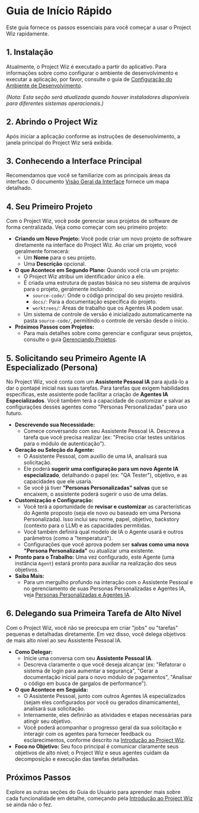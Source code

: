 # Guia de Início Rápido

Este guia fornece os passos essenciais para você começar a usar o Project Wiz rapidamente.

## 1. Instalação

Atualmente, o Project Wiz é executado a partir do aplicativo. Para informações sobre como configurar o ambiente de desenvolvimento e executar a aplicação, por favor, consulte o guia de [Configuração do Ambiente de Desenvolvimento](../developer/01-development-setup.md).

*(Nota: Esta seção será atualizada quando houver instaladores disponíveis para diferentes sistemas operacionais.)*

## 2. Abrindo o Project Wiz

Após iniciar a aplicação conforme as instruções de desenvolvimento, a janela principal do Project Wiz será exibida.

## 3. Conhecendo a Interface Principal

Recomendamos que você se familiarize com as principais áreas da interface. O documento [Visão Geral da Interface](./03-interface-overview.md) fornece um mapa detalhado.

## 4. Seu Primeiro Projeto

Com o Project Wiz, você pode gerenciar seus projetos de software de forma centralizada. Veja como começar com seu primeiro projeto:

*   **Criando um Novo Projeto:** Você pode criar um novo projeto de software diretamente na interface do Project Wiz. Ao criar um projeto, você geralmente fornecerá:
    *   Um **Nome** para o seu projeto.
    *   Uma **Descrição** opcional.
*   **O que Acontece em Segundo Plano:** Quando você cria um projeto:
    *   O Project Wiz atribui um identificador único a ele.
    *   É criada uma estrutura de pastas básica no seu sistema de arquivos para o projeto, geralmente incluindo:
        *   `source-code/`: Onde o código principal do seu projeto residirá.
        *   `docs/`: Para a documentação específica do projeto.
        *   `worktrees/`: Áreas de trabalho que os Agentes IA podem usar.
    *   Um sistema de controle de versão é inicializado automaticamente na pasta `source-code/`, permitindo o controle de versão desde o início.
*   **Próximos Passos com Projetos:**
    *   Para mais detalhes sobre como gerenciar e configurar seus projetos, consulte o guia [Gerenciando Projetos](../concepts/02-projects.md).

## 5. Solicitando seu Primeiro Agente IA Especializado (Persona)

No Project Wiz, você conta com um **Assistente Pessoal IA** para ajudá-lo a dar o pontapé inicial nas suas tarefas. Para tarefas que exigem habilidades específicas, este assistente pode facilitar a criação de **Agentes IA Especializados**. Você também terá a capacidade de customizar e salvar as configurações desses agentes como "Personas Personalizadas" para uso futuro.

*   **Descrevendo sua Necessidade:**
    *   Comece conversando com seu Assistente Pessoal IA. Descreva a tarefa que você precisa realizar (ex: "Preciso criar testes unitários para o módulo de autenticação").
*   **Geração ou Seleção do Agente:**
    *   O Assistente Pessoal, com auxílio de uma IA, analisará sua solicitação.
    *   Ele poderá **sugerir uma configuração para um novo Agente IA especializado**, detalhando o papel (ex: "QA Tester"), objetivo, e as capacidades que ele usaria.
    *   Se você já tiver **"Personas Personalizadas" salvas** que se encaixem, o assistente poderá sugerir o uso de uma delas.
*   **Customização e Configuração:**
    *   Você terá a oportunidade de **revisar e customizar** as características do Agente proposto (seja ele novo ou baseado em uma Persona Personalizada). Isso inclui seu nome, papel, objetivo, backstory (contexto para o LLM) e as capacidades permitidas.
    *   Você também definirá qual modelo de IA o Agente usará e outros parâmetros (como a "temperatura").
    *   Configurações que você aprova podem ser **salvas como uma nova "Persona Personalizada"** ou atualizar uma existente.
*   **Pronto para o Trabalho:** Uma vez configurado, este Agente (uma instância `Agent`) estará pronto para auxiliar na realização dos seus objetivos.
*   **Saiba Mais:**
    *   Para um mergulho profundo na interação com o Assistente Pessoal e no gerenciamento de suas Personas Personalizadas e Agentes IA, veja [Personas Personalizadas e Agentes IA](../concepts/03-personas-and-agents.md).

## 6. Delegando sua Primeira Tarefa de Alto Nível

Com o Project Wiz, você não se preocupa em criar "jobs" ou "tarefas" pequenas e detalhadas diretamente. Em vez disso, você delega objetivos de mais alto nível ao seu Assistente Pessoal IA.

*   **Como Delegar:**
    *   Inicie uma conversa com seu **Assistente Pessoal IA**.
    *   Descreva claramente o que você deseja alcançar (ex: "Refatorar o sistema de login para aumentar a segurança", "Gerar a documentação inicial para o novo módulo de pagamentos", "Analisar o código em busca de gargalos de performance").
*   **O que Acontece em Seguida:**
    *   O Assistente Pessoal, junto com outros Agentes IA especializados (sejam eles configurados por você ou gerados dinamicamente), analisará sua solicitação.
    *   Internamente, eles definirão as atividades e etapas necessárias para atingir seu objetivo.
    *   Você poderá acompanhar o progresso geral da sua solicitação e interagir com os agentes para fornecer feedback ou esclarecimentos, conforme descrito na [Introdução ao Project Wiz](./01-introduction.md#como-funciona-a-interação-principal).
*   **Foco no Objetivo:** Seu foco principal é comunicar claramente seus objetivos de alto nível; o Project Wiz e seus agentes cuidam da decomposição e execução das tarefas detalhadas.

## Próximos Passos

Explore as outras seções do Guia do Usuário para aprender mais sobre cada funcionalidade em detalhe, começando pela [Introdução ao Project Wiz](./01-introduction.md) se ainda não o fez.
